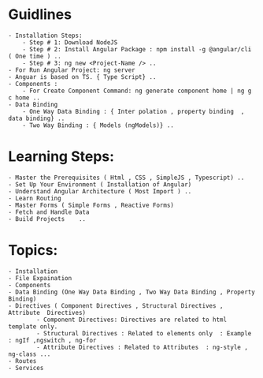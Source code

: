 # Guidlines 
    - Installation Steps:
        - Step # 1: Download NodeJS 
        - Step # 2: Install Angular Package : npm install -g @angular/cli ( One time ) ..
        - Step # 3: ng new <Project-Name /> ..
    - For Run Angular Project: ng server 
    - Anguar is based on TS. { Type Script} ..
    - Components :
        - For Create Component Command: ng generate component home | ng g c home ..
    - Data Binding
        - One Way Data Binding : { Inter polation , property binding  , data binding} ..
        - Two Way Binding : { Models (ngModels)} ..
# Learning Steps:
    - Master the Prerequisites ( Html , CSS , SimpleJS , Typescript) ..
    - Set Up Your Environment ( Installation of Angular)
    - Understand Angular Architecture ( Most Import ) ..
    - Learn Routing
    - Master Forms ( Simple Forms , Reactive Forms)
    - Fetch and Handle Data
    - Build Projects    .. 
# Topics:
    - Installation
    - File Expaination
    - Components
    - Data Binding (One Way Data Binding , Two Way Data Binding , Property Binding)
    - Directives ( Component Directives , Structural Directives , Attribute  Directives)
            - Component Directives: Directives are related to html template only.
            - Structural Directives : Related to elements only  : Example : ngIf ,ngswitch , ng-for
            - Attribute Directives : Related to Attributes  : ng-style , ng-class ...
    - Routes
    - Services